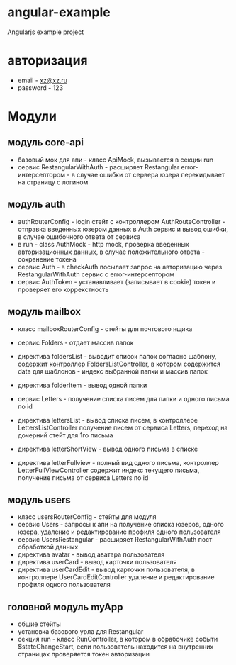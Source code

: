# angular-example
Angularjs example project 

# авторизация 
* email - xz@xz.ru
* password - 123

# Модули
## модуль core-api
* базовый мок для апи - класс ApiMock, вызывается в секции run 
* сервис RestangularWithAuth - расширяет Restangular error-интерсептором - в случае ошибки  от сервера юзера перекидывает на страницу с логином

## модуль auth
* authRouterConfig - login стейт с контроллером AuthRouteController - отправка введенных юзером данных в Auth сервис и вывод ошибки, в случае ошибочного ответа от сервиса
* в run - class AuthMock - http mock, проверка введенных авторизационных данных, в случае положительного ответа - сохранение токена
* сервис Auth - в checkAuth посылает запрос на авторизацию через RestangularWithAuth сервис с error-интерсептором
* сервис AuthToken - устанавливает (записывает в cookie) токен и проверяет его коррекстность

## модуль mailbox
* класс mailboxRouterConfig - стейты для почтового ящика

* сервис Folders - отдает массив папок
* директива foldersList - выводит список папок согласно шаблону, содержит контроллер FoldersListController, в котором содержится data для шаблонов - индекс выбранной папки и массив папок
* директива folderItem - вывод одной папки

* сервис Letters - получение списка писем для папки и одного письма по id 
* директива lettersList - вывод списка писем, в контроллере LettersListController получение писем от сервиса Letters, переход на дочерний стейт для 1го письма
* директива letterShortView - вывод одного письма в списке
* директива letterFullview - полный вид одного письма, контроллер LetterFullViewController содержит индекс текущего письма, получение письма от сервиса Letters по id 

## модуль users
* класс usersRouterConfig - стейты для модуля
* сервис Users - запросы к апи на получение списка юзеров, одного юзера, удаление и редактирование профиля одного пользователя
* сервис UsersRestangular - расширяет RestangularWithAuth пост обработкой данных
* директива avatar - вывод аватара пользователя
* директива userCard - вывод карточки пользователя
* директива userCardEdit - вывод карточки пользователя, в контроллере UserCardEditController удаление и редактирование профиля одного пользователя

## головной модуль myApp
* общие стейты
* установка базового урла для Restangular
* секция run - класс RunController, в котором в обрабочике событи $stateChangeStart, если пользователь находится на внутренних страницах проверяется токен авторизации
